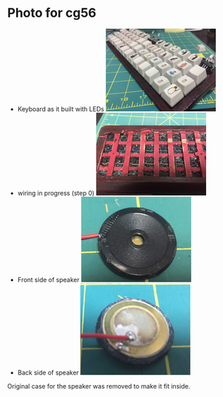 # Photo for cg56
<!---
vim:set tw=79 ts=4 sts=4 sw=4 et nosi filetype=markdown:
-->

* Keyboard as it built with LEDs ![kbd](img/kbd.jpeg)
* wiring in progress (step 0) ![step 0](img/wiring0.jpeg)
* Front side of speaker ![spk_f](img/spk_f.png)
* Back side of speaker ![spk_b](img/spk_b.png)

Original case for the speaker was removed to make it fit inside.

